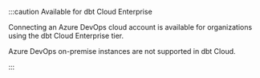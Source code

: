 :::caution Available for dbt Cloud Enterprise

Connecting an Azure DevOps cloud account is available for organizations using the dbt Cloud Enterprise tier. 

Azure DevOps on-premise instances are not supported in dbt Cloud. 

:::
